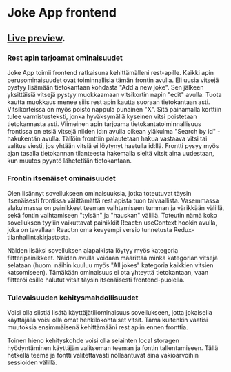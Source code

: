 # Joke App frontend

## [Live preview](https://konstanenonen.github.io/joke-frontend).

### Rest apin tarjoamat ominaisuudet

Joke App toimii frontend ratkaisuna kehittämälleni rest-apille. Kaikki apin perusominaisuudet ovat toiminnallisia tämän frontin avulla. Eli uusia vitsejä pystyy lisämään tietokantaan kohdasta "Add a new joke". Sen jälkeen yksittäisiä vitsejä pystyy muokkaamaan vitsikortin napin "edit" avulla. Tuota kautta muokkaus menee siiis rest apin kautta suoraan tietokantaan asti. Vitsikorteissa on myös poisto nappula punainen "X". Sitä painamalla korttiin tulee varmistusteksti, jonka hyväksymällä kyseinen vitsi poistetaan tietokannasta asti. Viimeinen apin tarjoama tietokantatoiminnallisuus frontissa on etsiä vitsejä niiden id:n avulla oikean yläkulma "Search by id" -hakukentän avulla. Tällöin fronttiin palautetaan hakua vastaava vitsi tai valitus viesti, jos yhtään vitsiä ei löytynyt haetulla id:llä. Frontti pysyy myös ajan tasalla tietokannan tilanteesta hakemalla sieltä vitsit aina uudestaan, kun muutos pyyntö lähetetään tietokantaan.

### Frontin itsenäiset ominaisuudet

Olen lisännyt sovellukseen ominaisuuksia, jotka toteutuvat täysin itsenäisesti frontissa välittämättä rest apista tuon taivaallista. Vasemmassa alakulmassa on painikkeet teeman vaihtamiseen tumman ja värikkään välillä, sekä fontin vaihtamiseen "tylsän" ja "hauskan" välillä. Toteutin nämä koko sovelluksen tyyliin vaikuttavat painikkiit React:n useContext hookin avulla, joka on tavallaan React:n oma kevyempi versio tunnetusta Redux-tilanhallintakirjastosta. 

Näiden lisäksi sovelluksen alapalkista löytyy myös kategoria filtteripainikkeet. Näiden avulla voidaan määrittää minkä kategorian vitsejä selataan (huom. näihin kuuluu myös "All jokes" kategoria kaikkien vitsien katsomiseen). Tämäkään ominaisuus ei ota yhteyttä tietokantaan, vaan filtteröi esille halutut vitsit täysin itsenäisesti frontend-puolella.

### Tulevaisuuden kehitysmahdollisuudet

Voisi olla siistiä lisätä käyttäjätiliominaisuus sovellukseen, jotta jokaisella käyttäjällä voisi olla omat henkilökohtaiset vitsit. Tämä kuitenkin vaatisi muutoksia ensimmäisenä kehittämääni rest apiin ennen fronttia.

Toinen hieno kehityskohde voisi olla selainten local storagen hyödyntäminen käyttäjän valitseman teeman ja fontin tallentamiseen. Tällä hetkellä teema ja fontti valitettavasti nollaantuvat aina vakioarvoihin sessioiden välillä.
